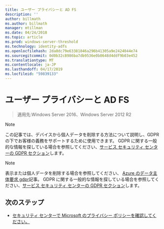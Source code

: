 ```yaml
---
title: ユーザー プライバシーと AD FS
description: ''
author: billmath
ms.author: billmath
manager: mtillman
ms.date: 04/24/2018
ms.topic: article
ms.prod: windows-server-threshold
ms.technology: identity-adfs
ms.openlocfilehash: 2da0dc79e63381846a296b41305a9e2424044e74
ms.sourcegitcommit: 0d0b32c8986ba7db9536e0b8648d4ddf9b03e452
ms.translationtype: MT
ms.contentlocale: ja-JP
ms.lasthandoff: 04/17/2019
ms.locfileid: "59839133"
---
```

# <a name="user-privacy-and-ad-fs"></a>ユーザー プライバシーと AD FS

>適用先:Windows Server 2016、Windows Server 2012 R2

>[!Note] 
> この記事では、デバイスから個人データを削除する方法について説明し、GDPR の下でお客様の義務をサポートするために使用できます。 GDPR に関する一般的な情報を探している場合を参照してください、[サービス セキュリティ センターの GDPR セクション](https://www.microsoft.com/en-us/TrustCenter/Privacy/gdpr/default.aspx)します。

>[!Note] 
>表示または個人データを削除する場合を参照してください、 [Azure のデータ主体要求 gdpr](https://docs.microsoft.com/microsoft-365/compliance/gdpr-dsr-azure)記事。 GDPR に関する一般的な情報を探している場合を参照してください、[サービス セキュリティ センターの GDPR セクション](https://www.microsoft.com/en-us/TrustCenter/Privacy/gdpr/default.aspx)します。

## <a name="next-steps"></a>次のステップ
* [セキュリティ センターで Microsoft のプライバシー ポリシーを確認してください。](https://www.microsoft.com/trustcenter)

 
